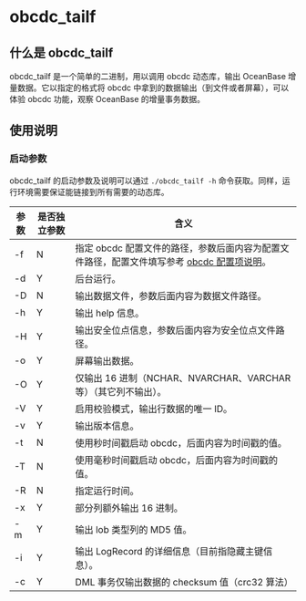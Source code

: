 # obcdc_tailf

## 什么是 obcdc_tailf

obcdc_tailf 是一个简单的二进制，用以调用 obcdc 动态库，输出 OceanBase 增量数据。它以指定的格式将 obcdc 中拿到的数据输出（到文件或者屏幕），可以体验 obcdc 功能，观察 OceanBase 的增量事务数据。

## 使用说明

### 启动参数

obcdc_tailf 的启动参数及说明可以通过 `./obcdc_tailf -h` 命令获取。同样，运行环境需要保证能链接到所有需要的动态库。

| 参数 | 是否独立参数 |                                                    含义                                                     |
|----|--------|-----------------------------------------------------------------------------------------------------------|
| -f | N      | 指定 obcdc 配置文件的路径，参数后面内容为配置文件路径，配置文件填写参考 [obcdc 配置项说明](../200.obcdc-parameters/200.obcdc-configuration-items.md)。 |
| -d | Y      | 后台运行。                                                                                                     |
| -D | N      | 输出数据文件，参数后面内容为数据文件路径。                                                                                     |
| -h | Y      | 输出 help 信息。                                                                                               |
| -H | Y      | 输出安全位点信息，参数后面内容为安全位点文件路径。                                                                                 |
| -o | Y      | 屏幕输出数据。                                                                                                   |
| -O | Y      | 仅输出 16 进制（NCHAR、NVARCHAR、VARCHAR 等）（其它列不输出）。                                                              |
| -V | Y      | 启用校验模式，输出行数据的唯一 ID。                                                                                       |
| -v | Y      | 输出版本信息。                                                                                                   |
| -t | N      | 使用秒时间戳启动 obcdc，后面内容为时间戳的值。                                                                             |
| -T | N      | 使用毫秒时间戳启动 obcdc，后面内容为时间戳的值。                                                                            |
| -R | N      | 指定运行时间。                                                                                                   |
| -x | Y      | 部分列额外输出 16 进制。                                                                                            |
| -m | Y      | 输出 lob 类型列的 MD5 值。                                                                                        |
| -i | Y      | 输出 LogRecord 的详细信息（目前指隐藏主键信息）。                                                                            |
| -c | Y      | DML 事务仅输出数据的 checksum 值（crc32 算法）                                                                            |
